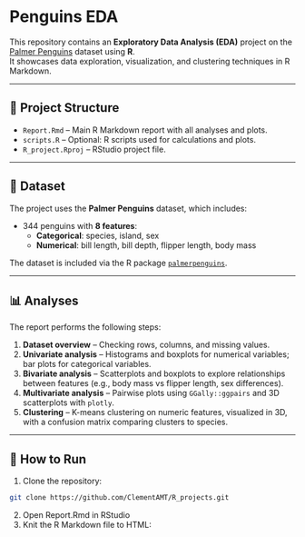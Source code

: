 # Penguins EDA

This repository contains an **Exploratory Data Analysis (EDA)** project on the [Palmer Penguins](https://allisonhorst.github.io/palmerpenguins/) dataset using **R**.  
It showcases data exploration, visualization, and clustering techniques in R Markdown.

---

## 📂 Project Structure

- `Report.Rmd` – Main R Markdown report with all analyses and plots.  
- `scripts.R` – Optional: R scripts used for calculations and plots.  
- `R_project.Rproj` – RStudio project file.  

---

## 🐧 Dataset

The project uses the **Palmer Penguins** dataset, which includes:

- 344 penguins with **8 features**:
  - **Categorical**: species, island, sex  
  - **Numerical**: bill length, bill depth, flipper length, body mass  

The dataset is included via the R package [`palmerpenguins`](https://github.com/allisonhorst/palmerpenguins).

---

## 📊 Analyses

The report performs the following steps:

1. **Dataset overview** – Checking rows, columns, and missing values.  
2. **Univariate analysis** – Histograms and boxplots for numerical variables; bar plots for categorical variables.  
3. **Bivariate analysis** – Scatterplots and boxplots to explore relationships between features (e.g., body mass vs flipper length, sex differences).  
4. **Multivariate analysis** – Pairwise plots using `GGally::ggpairs` and 3D scatterplots with `plotly`.  
5. **Clustering** – K-means clustering on numeric features, visualized in 3D, with a confusion matrix comparing clusters to species.  

---

## 📖 How to Run

1. Clone the repository:

```bash
git clone https://github.com/ClementAMT/R_projects.git
```
2. Open Report.Rmd in RStudio
3. Knit the R Markdown file to HTML:


